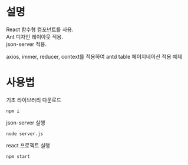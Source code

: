 # 설명

React 함수형 컴포넌트를 사용.  
Ant 디자인 레이아웃 적용.  
json-server 적용.  

axios, immer, reducer, context를 적용하여 antd table 페이지네이션 적용 예제

# 사용법

기초 라이브러리 다운로드
```
npm i

```

json-server 실행

```
node server.js
```

react 프로젝트 실행

```
npm start
```
